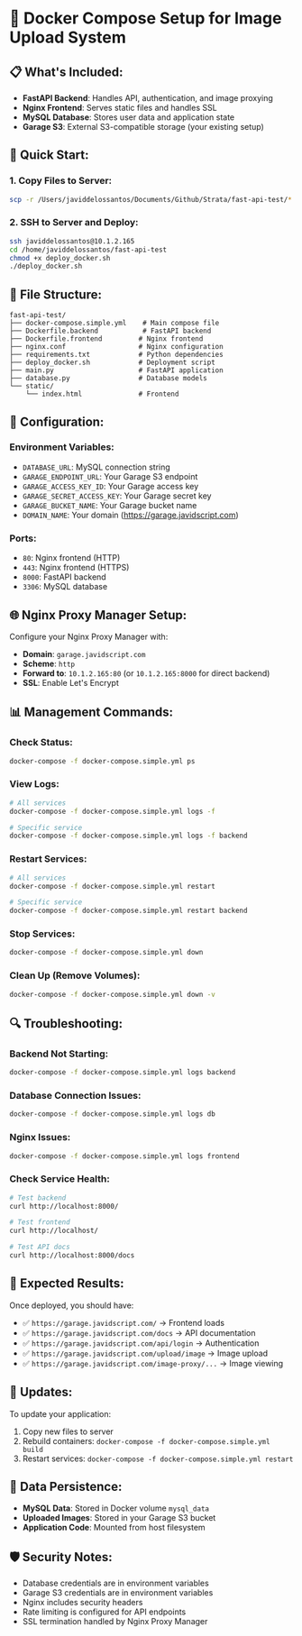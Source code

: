 # 🐳 Docker Compose Setup for Image Upload System

## 📋 **What's Included:**

- **FastAPI Backend**: Handles API, authentication, and image proxying
- **Nginx Frontend**: Serves static files and handles SSL
- **MySQL Database**: Stores user data and application state
- **Garage S3**: External S3-compatible storage (your existing setup)

## 🚀 **Quick Start:**

### **1. Copy Files to Server:**

```bash
scp -r /Users/javiddelossantos/Documents/Github/Strata/fast-api-test/* javiddelossantos@10.1.2.165:/home/javiddelossantos/fast-api-test/
```

### **2. SSH to Server and Deploy:**

```bash
ssh javiddelossantos@10.1.2.165
cd /home/javiddelossantos/fast-api-test
chmod +x deploy_docker.sh
./deploy_docker.sh
```

## 📁 **File Structure:**

```
fast-api-test/
├── docker-compose.simple.yml    # Main compose file
├── Dockerfile.backend           # FastAPI backend
├── Dockerfile.frontend         # Nginx frontend
├── nginx.conf                  # Nginx configuration
├── requirements.txt            # Python dependencies
├── deploy_docker.sh            # Deployment script
├── main.py                     # FastAPI application
├── database.py                 # Database models
└── static/
    └── index.html              # Frontend
```

## 🔧 **Configuration:**

### **Environment Variables:**

- `DATABASE_URL`: MySQL connection string
- `GARAGE_ENDPOINT_URL`: Your Garage S3 endpoint
- `GARAGE_ACCESS_KEY_ID`: Your Garage access key
- `GARAGE_SECRET_ACCESS_KEY`: Your Garage secret key
- `GARAGE_BUCKET_NAME`: Your Garage bucket name
- `DOMAIN_NAME`: Your domain (https://garage.javidscript.com)

### **Ports:**

- `80`: Nginx frontend (HTTP)
- `443`: Nginx frontend (HTTPS)
- `8000`: FastAPI backend
- `3306`: MySQL database

## 🌐 **Nginx Proxy Manager Setup:**

Configure your Nginx Proxy Manager with:

- **Domain**: `garage.javidscript.com`
- **Scheme**: `http`
- **Forward to**: `10.1.2.165:80` (or `10.1.2.165:8000` for direct backend)
- **SSL**: Enable Let's Encrypt

## 📊 **Management Commands:**

### **Check Status:**

```bash
docker-compose -f docker-compose.simple.yml ps
```

### **View Logs:**

```bash
# All services
docker-compose -f docker-compose.simple.yml logs -f

# Specific service
docker-compose -f docker-compose.simple.yml logs -f backend
```

### **Restart Services:**

```bash
# All services
docker-compose -f docker-compose.simple.yml restart

# Specific service
docker-compose -f docker-compose.simple.yml restart backend
```

### **Stop Services:**

```bash
docker-compose -f docker-compose.simple.yml down
```

### **Clean Up (Remove Volumes):**

```bash
docker-compose -f docker-compose.simple.yml down -v
```

## 🔍 **Troubleshooting:**

### **Backend Not Starting:**

```bash
docker-compose -f docker-compose.simple.yml logs backend
```

### **Database Connection Issues:**

```bash
docker-compose -f docker-compose.simple.yml logs db
```

### **Nginx Issues:**

```bash
docker-compose -f docker-compose.simple.yml logs frontend
```

### **Check Service Health:**

```bash
# Test backend
curl http://localhost:8000/

# Test frontend
curl http://localhost/

# Test API docs
curl http://localhost:8000/docs
```

## 🎯 **Expected Results:**

Once deployed, you should have:

- ✅ `https://garage.javidscript.com/` → Frontend loads
- ✅ `https://garage.javidscript.com/docs` → API documentation
- ✅ `https://garage.javidscript.com/api/login` → Authentication
- ✅ `https://garage.javidscript.com/upload/image` → Image upload
- ✅ `https://garage.javidscript.com/image-proxy/...` → Image viewing

## 🔄 **Updates:**

To update your application:

1. Copy new files to server
2. Rebuild containers: `docker-compose -f docker-compose.simple.yml build`
3. Restart services: `docker-compose -f docker-compose.simple.yml restart`

## 💾 **Data Persistence:**

- **MySQL Data**: Stored in Docker volume `mysql_data`
- **Uploaded Images**: Stored in your Garage S3 bucket
- **Application Code**: Mounted from host filesystem

## 🛡️ **Security Notes:**

- Database credentials are in environment variables
- Garage S3 credentials are in environment variables
- Nginx includes security headers
- Rate limiting is configured for API endpoints
- SSL termination handled by Nginx Proxy Manager
